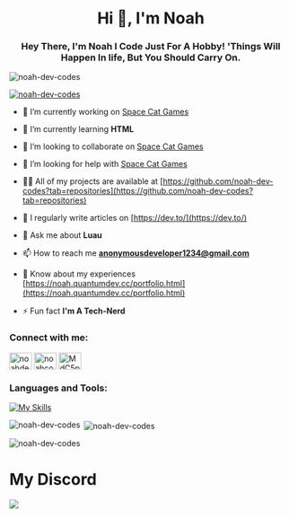 <h1 align="center">Hi 👋, I'm Noah</h1>
<h3 align="center">Hey There, I'm Noah I Code Just For A Hobby! 'Things Will Happen In life, But You Should Carry On.</h3>

<p align="left"> <img src="https://komarev.com/ghpvc/?username=noah-dev-codes&label=Profile%20views&color=0e75b6&style=flat" alt="noah-dev-codes" /> </p>

<p align="left"> <a href="https://github.com/ryo-ma/github-profile-trophy"><img src="https://github-profile-trophy.vercel.app/?username=noah-dev-codes" alt="noah-dev-codes" /></a> </p>

- 🔭 I’m currently working on [Space Cat Games](https://github.com/Starry-Systems/space-cat-games)

- 🌱 I’m currently learning **HTML**

- 👯 I’m looking to collaborate on [Space Cat Games](https://github.com/Starry-Systems/space-cat-games)

- 🤝 I’m looking for help with [Space Cat Games](https://github.com/Starry-Systems/space-cat-games)

- 👨‍💻 All of my projects are available at [https://github.com/noah-dev-codes?tab=repositories](https://github.com/noah-dev-codes?tab=repositories)

- 📝 I regularly write articles on [https://dev.to/](https://dev.to/)

- 💬 Ask me about **Luau**

- 📫 How to reach me **anonymousdeveloper1234@gmail.com**

- 📄 Know about my experiences [https://noah.quantumdev.cc/portfolio.html](https://noah.quantumdev.cc/portfolio.html)

- ⚡ Fun fact **I'm A Tech-Nerd**

<h3 align="left">Connect with me:</h3>
<p align="left">
<a href="https://dev.to/noahdevcodes" target="blank"><img align="center" src="https://raw.githubusercontent.com/rahuldkjain/github-profile-readme-generator/master/src/images/icons/Social/devto.svg" alt="noahdevcodes" height="30" width="40" /></a>
<a href="https://www.youtube.com/c/noahcoding" target="blank"><img align="center" src="https://raw.githubusercontent.com/rahuldkjain/github-profile-readme-generator/master/src/images/icons/Social/youtube.svg" alt="noahcoding" height="30" width="40" /></a>
<a href="https://discord.gg/MdC5pMzHEV" target="blank"><img align="center" src="https://raw.githubusercontent.com/rahuldkjain/github-profile-readme-generator/master/src/images/icons/Social/discord.svg" alt="MdC5pMzHEV" height="30" width="40" /></a>
</p>

<h3 align="left">Languages and Tools:</h3>

[![My Skills](https://skillicons.dev/icons?i=aws,gcp,azure,react,vue,flutter,python,robloxstudio,heroku,docker,git,linux,lua,firebase&perline=3)](https://skillicons.dev)

<p><img align="left" src="https://github-readme-stats.vercel.app/api/top-langs?username=noah-dev-codes&show_icons=true&locale=en&layout=compact" alt="noah-dev-codes" /></p>

<p>&nbsp;<img align="center" src="https://github-readme-stats.vercel.app/api?username=noah-dev-codes&show_icons=true&locale=en" alt="noah-dev-codes" /></p>

<p><img align="center" src="https://github-readme-streak-stats.herokuapp.com/?user=noah-dev-codes&" alt="noah-dev-codes" /></p>

<h1>My Discord</h1>
 <div id="discord" class="lanyard-img">
<a href="https://discord.com/users/1335719497293758477"><img src="https://lanyard.cnrad.dev/api/1335719497293758477?bg=111184&idleMessage=I'm%20Just%20A%20Coder!&theme=dark" /></a>
